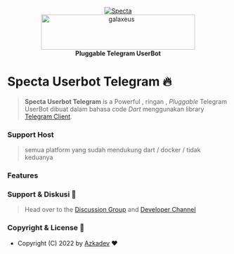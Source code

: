 <p align="center">
    <a href="https://github.com/azkadev">
        <img src="https://avatars.githubusercontent.com/u/82513502?v=4" alt="Specta">
    </a>
    <br>
    <a href="https://youtube.com/c/galaxeus">
        <img
            src="https://raw.githubusercontent.com/azkadev/azkadev/main/assets/images/powered_galaxeus.png"
            alt="galaxeus"
            width="350"
            height="80"
        >
    </a>
    <br>
    <b>Pluggable Telegram UserBot</b>
    <br>
</p>


 

# Specta Userbot Telegram 🔥

> **Specta Userbot Telegram** is a Powerful , ringan , _Pluggable_ Telegram UserBot dibuat dalam bahasa code _Dart_ menggunakan library [Telegram Client](https://github.com/azkadev/telegram_client).

### Support Host
> semua platform yang sudah mendukung dart / docker / tidak keduanya

### Features

### Support & Diskusi 👥

> Head over to the [Discussion Group](https://t.me/developer_base_ground) and [Developer Channel](https://t.me/azkadev)

### Copyright & License 👮

* Copyright (C) 2022 by [Azkadev](https://github.com/azkadev) ❤️️